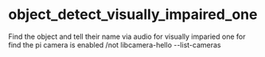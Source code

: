# object_detect_visually_impaired_one
Find the object and tell their name via audio for visually imparied one
for find the pi camera is enabled /not
libcamera-hello --list-cameras

